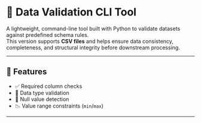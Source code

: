 # 🧪 Data Validation CLI Tool

A lightweight, command-line tool built with Python to validate datasets against predefined schema rules.  
This version supports **CSV files** and helps ensure data consistency, completeness, and structural integrity before downstream processing.

---

## 🚀 Features

- ✅ Required column checks  
- 🧱 Data type validation  
- 🚫 Null value detection  
- 📉 Value range constraints (`min`/`max`)  

---
